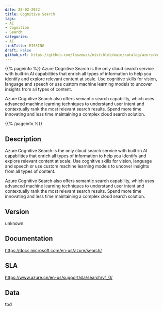 ```yaml
---
date: 22-02-2022
title: Cognitive Search
tags: 
- AI
- Cognition
- Search
categories: 
- AI
linkTitle: MISSING
draft: False         
github_url: https://github.com/laszewsk/nist/blob/main/catalog/azure/cognitive_search.yaml
---
```


{{% pageinfo %}}
Azure Cognitive Search is the only cloud search service with
built-in AI capabilities that enrich all types of information to
help you identify and explore relevant content at scale.  Use
cognitive skills for vision, language and speech or use custom
machine learning models to uncover insights from all types of
content.

Azure Cognitive Search also offers semantic search capability, which
uses advanced machine learning techniques to understand user intent
and contextually rank the most relevant search results.  Spend more
time innovating and less time maintaining a complex cloud search
solution.

{{% /pageinfo %}}

## Description

Azure Cognitive Search is the only cloud search service with
built-in AI capabilities that enrich all types of information to
help you identify and explore relevant content at scale.  Use
cognitive skills for vision, language and speech or use custom
machine learning models to uncover insights from all types of
content.

Azure Cognitive Search also offers semantic search capability, which
uses advanced machine learning techniques to understand user intent
and contextually rank the most relevant search results.  Spend more
time innovating and less time maintaining a complex cloud search
solution.


## Version

unknown

## Documentation

https://docs.microsoft.com/en-us/azure/search/

## SLA

https://www.azure.cn/en-us/support/sla/search/v1_0/

## Data

tbd
